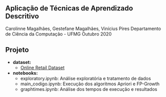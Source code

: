 ## Aplicação de Técnicas de Aprendizado Descritivo

Carolinne Magalhães, Gestefane Magalhães, Vinícius Pires
Departamento de Ciência da Computação - UFMG
Outubro 2020


Projeto
--------

* **dataset:** 
    * [Online Retail Dataset](https://archive.ics.uci.edu/ml/datasets/Online+Retail)
* **notebooks:**
    * exploratory.ipynb: Análise exploratória e tratamento de dados
    * main_codigo.ipynb: Execução dos algoritmos Apriori e FP-Growth
    * graphtimes.ipynb: Análise dos tempos de execução e resultados
